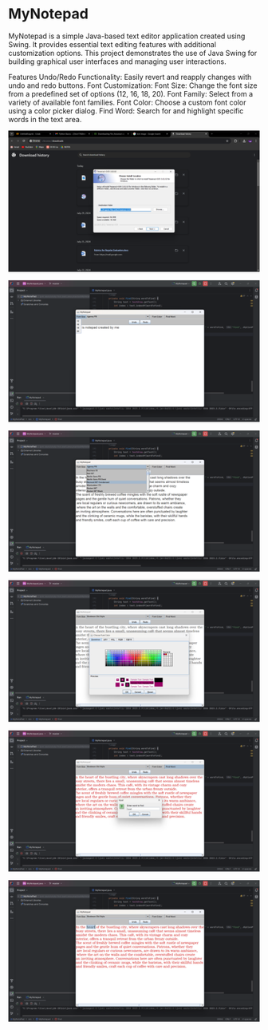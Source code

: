 <h1>MyNotepad</h1>
MyNotepad is a simple Java-based text editor application created using Swing. It provides essential text editing features with additional customization options. This project demonstrates the use of Java Swing for building graphical user interfaces and managing user interactions.

Features
Undo/Redo Functionality: Easily revert and reapply changes with undo and redo buttons.
Font Customization:
Font Size: Change the font size from a predefined set of options (12, 16, 18, 20).
Font Family: Select from a variety of available font families.
Font Color: Choose a custom font color using a color picker dialog.
Find Word: Search for and highlight specific words in the text area.

![text](one.png)

![text](two.png)

![text](three.png)

![text](four.png)

![text](five.png)

![text](six.png)

